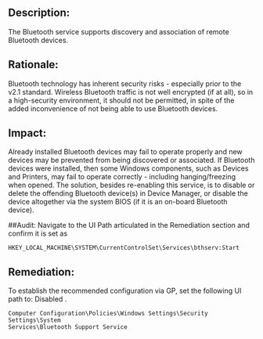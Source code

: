 ## Description:
The Bluetooth service supports discovery and association of remote Bluetooth devices.

## Rationale:
Bluetooth technology has inherent security risks - especially prior to the v2.1 standard.
Wireless Bluetooth traffic is not well encrypted (if at all), so in a high-security environment,
it should not be permitted, in spite of the added inconvenience of not being able to use Bluetooth devices.

## Impact:
Already installed Bluetooth devices may fail to operate properly and new devices may be
prevented from being discovered or associated. If Bluetooth devices were installed, then
some Windows components, such as Devices and Printers, may fail to operate correctly -
including hanging/freezing when opened. The solution, besides re-enabling this service, is
to disable or delete the offending Bluetooth device(s) in Device Manager, or disable the
device altogether via the system BIOS (if it is an on-board Bluetooth device).

##Audit:
Navigate to the UI Path articulated in the Remediation section and confirm it is set as
```
HKEY_LOCAL_MACHINE\SYSTEM\CurrentControlSet\Services\bthserv:Start
```

## Remediation:
To establish the recommended configuration via GP, set the following UI path to: Disabled .
```
Computer Configuration\Policies\Windows Settings\Security Settings\System
Services\Bluetooth Support Service
```